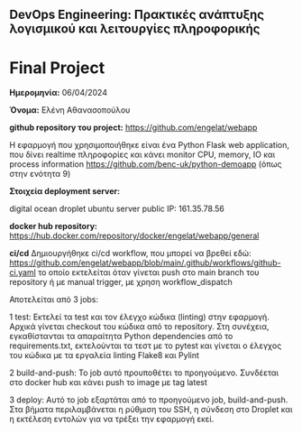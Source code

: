 ## DevOps Engineering: Πρακτικές ανάπτυξης λογισμικού και λειτουργίες πληροφορικής

# Final Project

**Ημερομηνία:** 06/04/2024

**Όνομα:** Ελένη Αθανασοπούλου

**github repository του project:** https://github.com/engelat/webapp


Η εφαρμογή που χρησιμοποιήθηκε είναι ένα Python Flask web application, που δίνει realtime πληροφορίες και κάνει monitor  CPU, memory, IO και process information
https://github.com/benc-uk/python-demoapp (όπως στην ενότητα 9)


**Στοιχεία deployment server:**

digital ocean droplet
ubuntu server
public IP: 161.35.78.56

**docker hub repository:** https://hub.docker.com/repository/docker/engelat/webapp/general


**ci/cd**
Δημιουργήθηκε ci/cd workflow, που μπορεί να βρεθεί εδώ:
https://github.com/engelat/webapp/blob/main/.github/workflows/github-ci.yaml
το οποίο εκτελείται όταν γίνεται push στο main branch του repository ή με manual trigger, με χρηση workflow_dispatch

Αποτελείται από 3 jobs:

1 test: Εκτελεί τα test και τον έλεγχο κώδικα (linting) στην εφαρμογή. Αρχικά γίνεται checkout του κώδικα από το repository. Στη συνέχεια, εγκαθίστανται τα απαραίτητα Python dependencies από το requirements.txt, εκτελούνται τα τεστ με το pytest και γίνεται ο έλεγχος του κώδικα με τα εργαλεία linting Flake8 και Pylint

2 build-and-push: Το job αυτό προυποθέτει το προηγούμενο. Συνδέεται στο docker hub και κάνει push το image με tag latest

3 deploy: Αυτό το job εξαρτάται από το προηγούμενο job, build-and-push. Στα βήματα περιλαμβάνεται η ρύθμιση του SSH, η σύνδεση στο Droplet και η εκτέλεση εντολών για να τρέξει την εφαρμογή εκεί.
